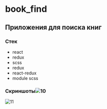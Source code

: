 # book_find

## Приложения для поиска книг

### Стек
- react
- redux
- scss
- redux
- react-redux
- module scss

### Скриншоты![10](https://user-images.githubusercontent.com/87998138/195413347-942c64e0-73ac-4d27-b401-3deaa9c4675e.PNG)
![11](https://user-images.githubusercontent.com/87998138/195413348-6837afaa-c9e4-417d-8e16-09bf0660040c.PNG)
